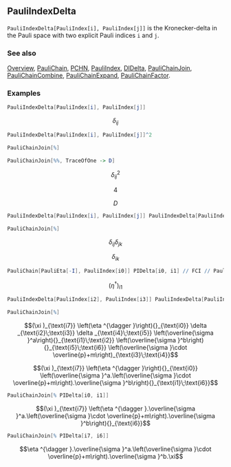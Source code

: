 ## PauliIndexDelta

`PauliIndexDelta[PauliIndex[i], PauliIndex[j]]` is the Kronecker-delta in the Pauli space with two explicit Pauli indices `i` and `j`.

### See also

[Overview](Extra/FeynCalc.md), [PauliChain](PauliChain.md), [PCHN](PCHN.md), [PauliIndex](PauliIndex.md), [DIDelta](DIDelta.md), [PauliChainJoin](PauliChainJoin.md), [PauliChainCombine](PauliChainCombine.md), [PauliChainExpand](PauliChainExpand.md), [PauliChainFactor](PauliChainFactor.md).

### Examples

```mathematica
PauliIndexDelta[PauliIndex[i], PauliIndex[j]]
```

$$\delta _{ij}$$

```mathematica
PauliIndexDelta[PauliIndex[i], PauliIndex[j]]^2 
 
PauliChainJoin[%] 
 
PauliChainJoin[%%, TraceOfOne -> D]
```

$$\delta _{ij}^2$$

$$4$$

$$D$$

```mathematica
PauliIndexDelta[PauliIndex[i], PauliIndex[j]] PauliIndexDelta[PauliIndex[j], PauliIndex[k]] 
 
PauliChainJoin[%]
```

$$\delta _{ij} \delta _{jk}$$

$$\delta _{ik}$$

```mathematica
PauliChain[PauliEta[-I], PauliIndex[i0]] PIDelta[i0, i1] // FCI // PauliChainJoin
```

$$\left(\eta ^{\dagger }\right){}_{\text{i1}}$$

```mathematica
PauliIndexDelta[PauliIndex[i2], PauliIndex[i3]] PauliIndexDelta[PauliIndex[i4], PauliIndex[i5]] PauliChain[PauliIndex[i7], PauliXi[I]] PauliChain[PauliEta[-I], PauliIndex[i0]] PauliChain[PauliSigma[CartesianIndex[a]], PauliIndex[i1], PauliIndex[i2]] PauliChain[PauliSigma[CartesianIndex[b]], PauliIndex[i5], PauliIndex[i6]] PauliChain[m + PauliSigma[CartesianMomentum[p]], PauliIndex[i3], PauliIndex[i4]] 
 
PauliChainJoin[%]
```

$$(\xi )_{\text{i7}} \left(\eta ^{\dagger }\right){}_{\text{i0}} \delta _{\text{i2}\;\text{i3}} \delta _{\text{i4}\;\text{i5}} \left(\overline{\sigma }^a\right){}_{\text{i1}\;\text{i2}} \left(\overline{\sigma }^b\right){}_{\text{i5}\;\text{i6}} \left(\overline{\sigma }\cdot \overline{p}+m\right)_{\text{i3}\;\text{i4}}$$

$$(\xi )_{\text{i7}} \left(\eta ^{\dagger }\right){}_{\text{i0}} \left(\overline{\sigma }^a.\left(\overline{\sigma }\cdot \overline{p}+m\right).\overline{\sigma }^b\right){}_{\text{i1}\;\text{i6}}$$

```mathematica
PauliChainJoin[% PIDelta[i0, i1]]
```

$$(\xi )_{\text{i7}} \left(\eta ^{\dagger }.\overline{\sigma }^a.\left(\overline{\sigma }\cdot \overline{p}+m\right).\overline{\sigma }^b\right){}_{\text{i6}}$$

```mathematica
PauliChainJoin[% PIDelta[i7, i6]]
```

$$\eta ^{\dagger }.\overline{\sigma }^a.\left(\overline{\sigma }\cdot \overline{p}+m\right).\overline{\sigma }^b.\xi$$